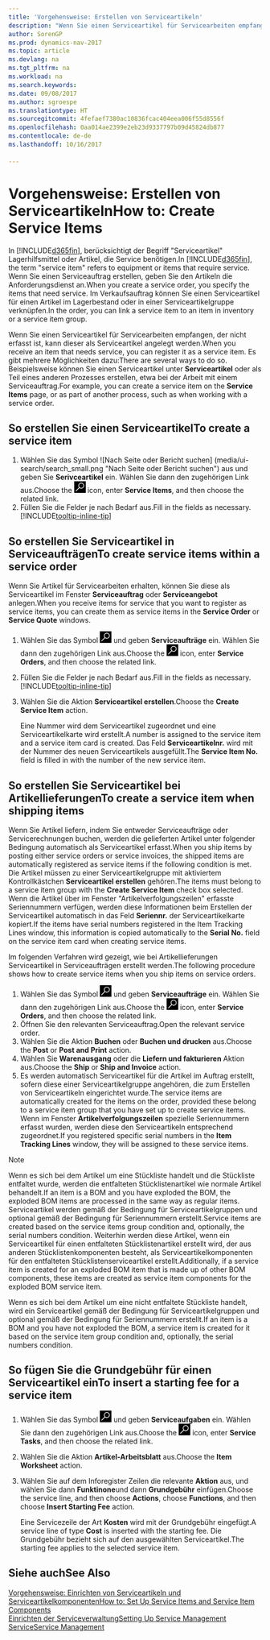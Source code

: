 ```yaml
---
title: 'Vorgehensweise: Erstellen von Serviceartikeln'
description: "Wenn Sie einen Serviceartikel für Servicearbeiten empfangen, der nicht erfasst ist, kann dieser als Serviceartikel angelegt werden."
author: SorenGP
ms.prod: dynamics-nav-2017
ms.topic: article
ms.devlang: na
ms.tgt_pltfrm: na
ms.workload: na
ms.search.keywords: 
ms.date: 09/08/2017
ms.author: sgroespe
ms.translationtype: HT
ms.sourcegitcommit: 4fefaef7380ac10836fcac404eea006f55d8556f
ms.openlocfilehash: 0aa014ae2399e2eb23d9337797b09d45824db877
ms.contentlocale: de-de
ms.lasthandoff: 10/16/2017

---
```

# <a name="how-to-create-service-items"></a><span data-ttu-id="49a51-103">Vorgehensweise: Erstellen von Serviceartikeln</span><span class="sxs-lookup"><span data-stu-id="49a51-103">How to: Create Service Items</span></span>
<span data-ttu-id="49a51-104">In [!INCLUDE[d365fin](includes/d365fin_md.md)], berücksichtigt der Begriff "Serviceartikel" Lagerhilfsmittel oder Artikel, die Service benötigen.</span><span class="sxs-lookup"><span data-stu-id="49a51-104">In [!INCLUDE[d365fin](includes/d365fin_md.md)], the term "service item" refers to equipment or items that require service.</span></span> <span data-ttu-id="49a51-105">Wenn Sie einen Serviceauftrag erstellen, geben Sie den Artikeln die Anforderungsdienst an.</span><span class="sxs-lookup"><span data-stu-id="49a51-105">When you create a service order, you specify the items that need service.</span></span> <span data-ttu-id="49a51-106">Im Verkaufsauftrag können Sie einen Serviceartikel für einen Artikel im Lagerbestand oder in einer Serviceartikelgruppe verknüpfen.</span><span class="sxs-lookup"><span data-stu-id="49a51-106">In the order, you can link a service item to an item in inventory or a service item group.</span></span>    

<span data-ttu-id="49a51-107">Wenn Sie einen Serviceartikel für Servicearbeiten empfangen, der nicht erfasst ist, kann dieser als Serviceartikel angelegt werden.</span><span class="sxs-lookup"><span data-stu-id="49a51-107">When you receive an item that needs service, you can register it as a service item.</span></span> <span data-ttu-id="49a51-108">Es gibt mehrere Möglichkeiten dazu:</span><span class="sxs-lookup"><span data-stu-id="49a51-108">There are several ways to do so.</span></span> <span data-ttu-id="49a51-109">Beispielsweise können Sie einen Serviceartikel unter **Serviceartikel** oder als Teil eines anderen Prozesses erstellen, etwa bei der Arbeit mit einem Serviceauftrag.</span><span class="sxs-lookup"><span data-stu-id="49a51-109">For example, you can create a service item on the **Service Items** page, or as part of another process, such as when working with a service order.</span></span>   

## <a name="to-create-a-service-item"></a><span data-ttu-id="49a51-110">So erstellen Sie einen Serviceartikel</span><span class="sxs-lookup"><span data-stu-id="49a51-110">To create a service item</span></span>  
1. <span data-ttu-id="49a51-111">Wählen Sie das Symbol ![Nach Seite oder Bericht suchen] (media/ui-search/search_small.png "Nach Seite oder Bericht suchen") aus und geben Sie **Serivceartikel** ein. Wählen Sie dann den zugehörigen Link aus.</span><span class="sxs-lookup"><span data-stu-id="49a51-111">Choose the ![Search for Page or Report](media/ui-search/search_small.png "Search for Page or Report icon") icon, enter **Service Items**, and then choose the related link.</span></span>
2. <span data-ttu-id="49a51-112">Füllen Sie die Felder je nach Bedarf aus.</span><span class="sxs-lookup"><span data-stu-id="49a51-112">Fill in the fields as necessary.</span></span> [!INCLUDE[tooltip-inline-tip](includes/tooltip-inline-tip_md.md)]  

## <a name="to-create-service-items-within-a-service-order"></a><span data-ttu-id="49a51-113">So erstellen Sie Serviceartikel in Serviceaufträgen</span><span class="sxs-lookup"><span data-stu-id="49a51-113">To create service items within a service order</span></span>  
<span data-ttu-id="49a51-114">Wenn Sie Artikel für Servicearbeiten erhalten, können Sie diese als Serviceartikel im Fenster **Serviceauftrag** oder **Serviceangebot** anlegen.</span><span class="sxs-lookup"><span data-stu-id="49a51-114">When you receive items for service that you want to register as service items, you can create them as service items in the **Service Order** or **Service Quote** windows.</span></span>  

1. <span data-ttu-id="49a51-115">Wählen Sie das Symbol ![Nach Seite oder Bericht suchen](media/ui-search/search_small.png "Nach Seite oder Bericht suchen") und geben **Serviceaufträge** ein. Wählen Sie dann den zugehörigen Link aus.</span><span class="sxs-lookup"><span data-stu-id="49a51-115">Choose the ![Search for Page or Report](media/ui-search/search_small.png "Search for Page or Report icon") icon, enter **Service Orders**, and then choose the related link.</span></span>  
2. <span data-ttu-id="49a51-116">Füllen Sie die Felder je nach Bedarf aus.</span><span class="sxs-lookup"><span data-stu-id="49a51-116">Fill in the fields as necessary.</span></span> [!INCLUDE[tooltip-inline-tip](includes/tooltip-inline-tip_md.md)]  
3. <span data-ttu-id="49a51-117">Wählen Sie die Aktion **Serviceartikel erstellen**.</span><span class="sxs-lookup"><span data-stu-id="49a51-117">Choose the **Create Service Item** action.</span></span>  

    <span data-ttu-id="49a51-118">Eine Nummer wird dem Serviceartikel zugeordnet und eine Serviceartikelkarte wird erstellt.</span><span class="sxs-lookup"><span data-stu-id="49a51-118">A number is assigned to the service item and a service item card is created.</span></span> <span data-ttu-id="49a51-119">Das Feld **Serviceartikelnr.** wird mit der Nummer des neuen Serviceartikels ausgefüllt.</span><span class="sxs-lookup"><span data-stu-id="49a51-119">The **Service Item No.** field is filled in with the number of the new service item.</span></span>

## <a name="to-create-a-service-item-when-shipping-items"></a><span data-ttu-id="49a51-120">So erstellen Sie Serviceartikel bei Artikellieferungen</span><span class="sxs-lookup"><span data-stu-id="49a51-120">To create a service item when shipping items</span></span>  
<span data-ttu-id="49a51-121">Wenn Sie Artikel liefern, indem Sie entweder Serviceaufträge oder Servicerechnungen buchen, werden die gelieferten Artikel unter folgender Bedingung automatisch als Serviceartikel erfasst.</span><span class="sxs-lookup"><span data-stu-id="49a51-121">When you ship items by posting either service orders or service invoices, the shipped items are automatically registered as service items if the following condition is met.</span></span> <span data-ttu-id="49a51-122">Die Artikel müssen zu einer Serviceartikelgruppe mit aktiviertem Kontrollkästchen **Serviceartikel erstellen** gehören.</span><span class="sxs-lookup"><span data-stu-id="49a51-122">The items must belong to a service item group with the **Create Service Item** check box selected.</span></span> <span data-ttu-id="49a51-123">Wenn die Artikel über im Fenster "Artikelverfolgungszeilen" erfasste Seriennummern verfügen, werden diese Informationen beim Erstellen der Serviceartikel automatisch in das Feld **Seriennr.** der Serviceartikelkarte kopiert.</span><span class="sxs-lookup"><span data-stu-id="49a51-123">If the items have serial numbers registered in the Item Tracking Lines window, this information is copied automatically to the **Serial No.** field on the service item card when creating service items.</span></span>  

<span data-ttu-id="49a51-124">Im folgenden Verfahren wird gezeigt, wie bei Artikellieferungen Serviceartikel in Serviceaufträgen erstellt werden.</span><span class="sxs-lookup"><span data-stu-id="49a51-124">The following procedure shows how to create service items when you ship items on service orders.</span></span>  

1. <span data-ttu-id="49a51-125">Wählen Sie das Symbol ![Nach Seite oder Bericht suchen](media/ui-search/search_small.png "Nach Seite oder Bericht suchen") und geben **Serviceaufträge** ein. Wählen Sie dann den zugehörigen Link aus.</span><span class="sxs-lookup"><span data-stu-id="49a51-125">Choose the ![Search for Page or Report](media/ui-search/search_small.png "Search for Page or Report icon") icon, enter **Service Orders**, and then choose the related link.</span></span>  
2. <span data-ttu-id="49a51-126">Öffnen Sie den relevanten Serviceauftrag.</span><span class="sxs-lookup"><span data-stu-id="49a51-126">Open the relevant service order.</span></span>  
3. <span data-ttu-id="49a51-127">Wählen Sie die Aktion **Buchen** oder **Buchen und drucken** aus.</span><span class="sxs-lookup"><span data-stu-id="49a51-127">Choose the **Post** or **Post and Print** action.</span></span>  
4. <span data-ttu-id="49a51-128">Wählen Sie **Warenausgang** oder die **Liefern und fakturieren** Aktion aus.</span><span class="sxs-lookup"><span data-stu-id="49a51-128">Choose the **Ship** or **Ship and Invoice** action.</span></span>  
5. <span data-ttu-id="49a51-129">Es werden automatisch Serviceartikel für die Artikel im Auftrag erstellt, sofern diese einer Serviceartikelgruppe angehören, die zum Erstellen von Serviceartikeln eingerichtet wurde.</span><span class="sxs-lookup"><span data-stu-id="49a51-129">The service items are automatically created for the items on the order, provided these belong to a service item group that you have set up to create service items.</span></span> <span data-ttu-id="49a51-130">Wenn im Fenster **Artikelverfolgungszeilen** spezielle Seriennummern erfasst wurden, werden diese den Serviceartikeln entsprechend zugeordnet.</span><span class="sxs-lookup"><span data-stu-id="49a51-130">If you registered specific serial numbers in the **Item Tracking Lines** window, they will be assigned to these service items.</span></span>  

> [!NOTE]  
>  <span data-ttu-id="49a51-131">Wenn es sich bei dem Artikel um eine Stückliste handelt und die Stückliste entfaltet wurde, werden die entfalteten Stücklistenartikel wie normale Artikel behandelt.</span><span class="sxs-lookup"><span data-stu-id="49a51-131">If an item is a BOM and you have exploded the BOM, the exploded BOM items are processed in the same way as regular items.</span></span> <span data-ttu-id="49a51-132">Serviceartikel werden gemäß der Bedingung für Serviceartikelgruppen und optional gemäß der Bedingung für Seriennummern erstellt.</span><span class="sxs-lookup"><span data-stu-id="49a51-132">Service items are created based on the service items group condition and, optionally, the serial numbers condition.</span></span> <span data-ttu-id="49a51-133">Weiterhin werden diese Artikel, wenn ein Serviceartikel für einen entfalteten Stücklistenartikel erstellt wird, der aus anderen Stücklistenkomponenten besteht, als Serviceartikelkomponenten für den entfalteten Stücklistenserviceartikel erstellt.</span><span class="sxs-lookup"><span data-stu-id="49a51-133">Additionally, if a service item is created for an exploded BOM item that is made up of other BOM components, these items are created as service item components for the exploded BOM service item.</span></span>  
>   
>  <span data-ttu-id="49a51-134">Wenn es sich bei dem Artikel um eine nicht entfaltete Stückliste handelt, wird ein Serviceartikel gemäß der Bedingung für Serviceartikelgruppen und optional gemäß der Bedingung für Seriennummern erstellt.</span><span class="sxs-lookup"><span data-stu-id="49a51-134">If an item is a BOM and you have not exploded the BOM, a service item is created for it based on the service item group condition and, optionally, the serial numbers condition.</span></span>  

## <a name="to-insert-a-starting-fee-for-a-service-item"></a><span data-ttu-id="49a51-135">So fügen Sie die Grundgebühr für einen Serviceartikel ein</span><span class="sxs-lookup"><span data-stu-id="49a51-135">To insert a starting fee for a service item</span></span>
1. <span data-ttu-id="49a51-136">Wählen Sie das Symbol ![Nach Seite oder Bericht suchen](media/ui-search/search_small.png "Nach Seite oder Bericht suchen") und geben **Serviceaufgaben** ein. Wählen Sie dann den zugehörigen Link aus.</span><span class="sxs-lookup"><span data-stu-id="49a51-136">Choose the ![Search for Page or Report](media/ui-search/search_small.png "Search for Page or Report icon") icon, enter **Service Tasks**, and then choose the related link.</span></span>
2. <span data-ttu-id="49a51-137">Wählen Sie die Aktion **Artikel-Arbeitsblatt** aus.</span><span class="sxs-lookup"><span data-stu-id="49a51-137">Choose the **Item Worksheet** action.</span></span>
3. <span data-ttu-id="49a51-138">Wählen Sie auf dem Inforegister Zeilen die relevante **Aktion** aus, und wählen Sie dann **Funktinone**und dann **Grundgebühr** einfügen.</span><span class="sxs-lookup"><span data-stu-id="49a51-138">Choose the service line, and then choose **Actions**, choose **Functions**, and then choose **Insert Starting Fee** action.</span></span>  

    <span data-ttu-id="49a51-139">Eine Servicezeile der Art **Kosten** wird mit der Grundgebühr eingefügt.</span><span class="sxs-lookup"><span data-stu-id="49a51-139">A service line of type **Cost** is inserted with the starting fee.</span></span> <span data-ttu-id="49a51-140">Die Grundgebühr bezieht sich auf den ausgewählten Serviceartikel.</span><span class="sxs-lookup"><span data-stu-id="49a51-140">The starting fee applies to the selected service item.</span></span>

## <a name="see-also"></a><span data-ttu-id="49a51-141">Siehe auch</span><span class="sxs-lookup"><span data-stu-id="49a51-141">See Also</span></span>  
[<span data-ttu-id="49a51-142">Vorgehensweise: Einrichten von Serviceartikeln und Serviceartikelkomponenten</span><span class="sxs-lookup"><span data-stu-id="49a51-142">How to: Set Up Service Items and Service Item Components</span></span>](service-how-setup-service-items.md)  
[<span data-ttu-id="49a51-143">Einrichten der Serviceverwaltung</span><span class="sxs-lookup"><span data-stu-id="49a51-143">Setting Up Service Management</span></span>](service-setup-service.md)  
[<span data-ttu-id="49a51-144">Service</span><span class="sxs-lookup"><span data-stu-id="49a51-144">Service Management</span></span>](service-service.md)  

